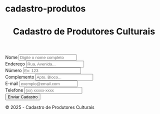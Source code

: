 # cadastro-produtos
<head>
  <meta charset="UTF-8">
  <meta name="viewport" content="width=device-width, initial-scale=1.0">
  <title> Cadastro de Produtores </title>
  <link href="https://cdn.jsdelivr.net/npm/bootstrap@5.3.3/dist/css/bootstrap.min.css" rel="stylesheet">
</head>
<body>
  <header class="bg-dark text-white text-center py-3 mb-4">
    <h1>Cadastro de Produtores Culturais</h1>
  </header>

  <main class="container">
    <form class="row g-3">
      <div class="col-md-12">
        <label for="nome" class="form-label">Nome</label>
        <input type="text" class="form-control" id="nome" placeholder="Digite o nome completo">
      </div>
      <div class="col-md-6">
        <label for="endereco" class="form-label">Endereço</label>
        <input type="text" class="form-control" id="endereco" placeholder="Rua, Avenida...">
      </div>
      <div class="col-md-3">
        <label for="numero" class="form-label">Número</label>
        <input type="text" class="form-control" id="numero" placeholder="Ex: 123">
      </div>
      <div class="col-md-3">
        <label for="complemento" class="form-label">Complemento</label>
        <input type="text" class="form-control" id="complemento" placeholder="Apto, Bloco...">
      </div>
      <div class="col-md-8">
        <label for="email" class="form-label">E-mail</label>
        <input type="email" class="form-control" id="email" placeholder="exemplo@email.com">
      </div>
      <div class="col-md-4">
        <label for="telefone" class="form-label">Telefone</label>
        <input type="tel" class="form-control" id="telefone" placeholder="(xx) xxxxx-xxxx">
      </div>
      <div class="col-12 text-center">
        <button type="submit" class="btn btn-primary">Enviar Cadastro</button>
      </div>
    </form>
  </main>
  <footer class="bg-light text-center py-3 mt-4 border-top">
    <p class="mb-0">© 2025 - Cadastro de Produtores Culturais</p>
  </footer>
  <script src="https://cdn.jsdelivr.net/npm/bootstrap@5.3.3/dist/js/bootstrap.bundle.min.js"></script>
</body>
</html>
